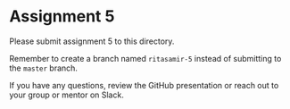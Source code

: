 # Assignment 5

Please submit assignment 5 to this directory.

Remember to create a branch named `ritasamir-5` 
instead of submitting to the `master` branch.

If you have any questions, review the GitHub presentation or reach
out to your group or mentor on Slack.
